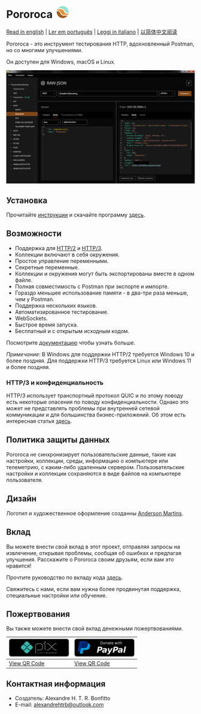  <h1>Pororoca <img style="margin: 4px 0 0 4px" height="32" src="pororoca.png" alt="Pororoca Logo"/></h1>

[Read in english](README.md) | [Ler em português](README_pt.md) | [Leggi in italiano](README_it.md) | [以简体中文阅读](README_zh-cn.md)

Pororoca - это инструмент тестирования HTTP, вдохновленный Postman, но со многими улучшениями.

Он доступен для Windows, macOS и Linux.

![ExampleScreen](./misc/example_screen_ru.png)

## Установка

Прочитайте [инструкции](https://pororoca.io/docs/installation) и скачайте программу [здесь](https://github.com/alexandrehtrb/Pororoca/releases).

## Возможности

* Поддержка для [HTTP/2](https://http2.github.io/) и [HTTP/3](https://developers.cloudflare.com/http3/).
* Коллекции включают в себя окружения.
* Простое управление переменными.
* Секретные переменные.
* Коллекции и окружения могут быть экспортированы вместе в одном файле.
* Полная совместимость с Postman при экспорте и импорте.
* Гораздо меньшее использование памяти - в два-три раза меньше, чем у Postman.
* Поддержка нескольких языков.
* Автоматизированное тестирование.
* WebSockets.
* Быстрое время запуска.
* Бесплатный и с открытым исходным кодом.

Посмотрите [документацию](https://pororoca.io/docs/) чтобы узнать больше.

*Примечание*: В Windows для поддержки HTTP/2 требуется Windows 10 и более поздняя. Для поддержки HTTP/3 требуется Linux или Windows 11 и более поздняя.

### HTTP/3 и конфиденциальность

HTTP/3 использует транспортный протокол QUIC и по этому поводу есть некоторые опасения по поводу конфиденциальности. Однако это может не представлять проблемы при внутренней сетевой коммуникации и для большинства бизнес-приложений. Об этом есть интересная статья [здесь](https://svs.informatik.uni-hamburg.de/publications/2019/2019-02-26-Sy-PET_Symposium-A_QUIC_Look_at_Web_Tracking.pdf).

## Политика защиты данных

Pororoca не синхронизирует пользовательские данные, такие как настройки, коллекции, среды, информацию о компьютере или телеметрию, с каким-либо удаленным сервером. Пользовательские настройки и коллекции сохраняются в виде файлов на компьютере пользователя.

## Дизайн

Логотип и художественное оформление созданны [Anderson Martins](https://www.behance.net/am-dsgn).

## Вклад

Вы можете внести свой вклад в этот проект, отправляя запросы на извлечение, открывая проблемы, сообщая об ошибках и предлагая улучшения. Расскажите о Pororoca своим друзьям, если вам это нравится!

Прочтите руководство по вкладу кода [здесь](CONTRIBUTING.md).

Свяжитесь с нами, если вам нужна более продвинутая поддержка, специальные настройки или обучение.

## Пожертвования

Вы также можете внести свой вклад денежными пожертвованиями.

| ![DonateWithPix](./misc/pix_botao_doacao.png) | [![DonateWithPayPal](./misc/paypal_donation_button.png)](https://www.paypal.com/donate/?hosted_button_id=NUADRWF3WNYQ2) |
|--|--|
| [View QR Code](./misc/pix_doacao_qr_code.png) | [View QR Code](./misc/paypal_donation_qr_code.png) |

## Контактная информация

* Создатель: Alexandre H. T. R. Bonfitto
* E-mail: alexandrehtrb@outlook.com
